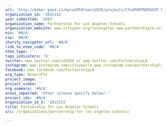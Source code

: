 ```yaml
---
url: 'http://maker.good.is/myla2050learn2015/projects/CYLAPARTNERSHIP.html'
organization_id: '2015152'
year_submitted: '2015'
organization_name: Partnership for Los Angeles Schools
organization_website: www.cityyear.org/losangeles www.partnershipla.org
ein: '#N/A'
zip: '#N/A'
charity_navigator_url: '#N/A'
link_to_ntee_code: '#N/A'
ntee_type: ''
tags_indicators: '0'
twitter: www.twitter.com/LA2050 or www.twitter.com/PartnershipLA
instagram: www.instagram.com/cityyearla www.instagram.com/partnershipla
facebook: www.facebook.com/PartnershipLA
org_type: Nonprofit
project_image: ''
project_video: ''
org_summary: '#N/A'
areas_impacted: 'Other (please specify below):'
project_ids: '#N/A'
organization_id_2: '2015152'
title: Partnership for Los Angeles Schools
uri: /organizations/partnership-for-los-angeles-schools/

---
```

